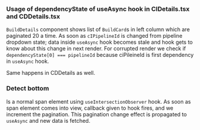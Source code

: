 ### Usage of dependencyState of useAsync hook in CIDetails.tsx and CDDetails.tsx

`BuildDetails` component shows list of `BuildCard`s in left column which are paginated 20 a time. As soon as `cIPipelineId` is changed from pipeline dropdown state; data inside `useAsync` hook becomes stale and hook gets to know about this change in next render. 
For corrupted render we check if `dependencyState[0] === pipelineId` because ciPileineId is first dependency in `useAsync` hook.

Same happens in CDDetails as well.

### Detect bottom

Is a normal span element using `useIntersectionObserver` hook. As soon as span element comes into view, callback given to hook fires, and we increment the pagination. This pagination change effect is propagated to `useAsync` and new data is fetched.